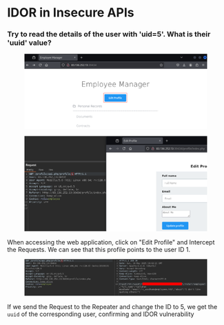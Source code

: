 # IDOR in Insecure APIs

### Try to read the details of the user with 'uid=5'. What is their 'uuid' value?

<figure><img src="../../../.gitbook/assets/image (1) (1) (1) (1) (1) (1) (1) (1) (1).png" alt=""><figcaption></figcaption></figure>

<figure><img src="../../../.gitbook/assets/image (5) (1) (1) (1) (1).png" alt=""><figcaption></figcaption></figure>

When accessing the web application, click on "Edit Profile" and Intercept the Requests. We can see that this profile points to the user ID 1.

<figure><img src="../../../.gitbook/assets/image (3) (1) (1) (1) (1) (1) (1) (1).png" alt=""><figcaption></figcaption></figure>

If we send the Request to the Repeater and change the ID to 5, we get the `uuid` of the corresponding user, confirming and IDOR vulnerability
